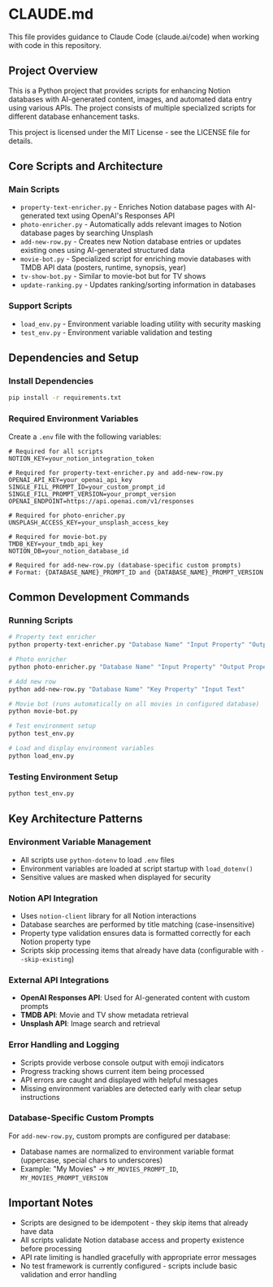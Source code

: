 # CLAUDE.md

This file provides guidance to Claude Code (claude.ai/code) when working with code in this repository.

## Project Overview

This is a Python project that provides scripts for enhancing Notion databases with AI-generated content, images, and automated data entry using various APIs. The project consists of multiple specialized scripts for different database enhancement tasks.

This project is licensed under the MIT License - see the LICENSE file for details.

## Core Scripts and Architecture

### Main Scripts
- `property-text-enricher.py` - Enriches Notion database pages with AI-generated text using OpenAI's Responses API
- `photo-enricher.py` - Automatically adds relevant images to Notion database pages by searching Unsplash
- `add-new-row.py` - Creates new Notion database entries or updates existing ones using AI-generated structured data
- `movie-bot.py` - Specialized script for enriching movie databases with TMDB API data (posters, runtime, synopsis, year)
- `tv-show-bot.py` - Similar to movie-bot but for TV shows
- `update-ranking.py` - Updates ranking/sorting information in databases

### Support Scripts
- `load_env.py` - Environment variable loading utility with security masking
- `test_env.py` - Environment variable validation and testing

## Dependencies and Setup

### Install Dependencies
```bash
pip install -r requirements.txt
```

### Required Environment Variables
Create a `.env` file with the following variables:

```env
# Required for all scripts
NOTION_KEY=your_notion_integration_token

# Required for property-text-enricher.py and add-new-row.py
OPENAI_API_KEY=your_openai_api_key
SINGLE_FILL_PROMPT_ID=your_custom_prompt_id
SINGLE_FILL_PROMPT_VERSION=your_prompt_version
OPENAI_ENDPOINT=https://api.openai.com/v1/responses

# Required for photo-enricher.py
UNSPLASH_ACCESS_KEY=your_unsplash_access_key

# Required for movie-bot.py
TMDB_KEY=your_tmdb_api_key
NOTION_DB=your_notion_database_id

# Required for add-new-row.py (database-specific custom prompts)
# Format: {DATABASE_NAME}_PROMPT_ID and {DATABASE_NAME}_PROMPT_VERSION
```

## Common Development Commands

### Running Scripts
```bash
# Property text enricher
python property-text-enricher.py "Database Name" "Input Property" "Output Property" "Prompt Text"

# Photo enricher
python photo-enricher.py "Database Name" "Input Property" "Output Property"

# Add new row
python add-new-row.py "Database Name" "Key Property" "Input Text"

# Movie bot (runs automatically on all movies in configured database)
python movie-bot.py

# Test environment setup
python test_env.py

# Load and display environment variables
python load_env.py
```

### Testing Environment Setup
```bash
python test_env.py
```

## Key Architecture Patterns

### Environment Variable Management
- All scripts use `python-dotenv` to load `.env` files
- Environment variables are loaded at script startup with `load_dotenv()`
- Sensitive values are masked when displayed for security

### Notion API Integration
- Uses `notion-client` library for all Notion interactions
- Database searches are performed by title matching (case-insensitive)
- Property type validation ensures data is formatted correctly for each Notion property type
- Scripts skip processing items that already have data (configurable with `--skip-existing`)

### External API Integrations
- **OpenAI Responses API**: Used for AI-generated content with custom prompts
- **TMDB API**: Movie and TV show metadata retrieval
- **Unsplash API**: Image search and retrieval

### Error Handling and Logging
- Scripts provide verbose console output with emoji indicators
- Progress tracking shows current item being processed
- API errors are caught and displayed with helpful messages
- Missing environment variables are detected early with clear setup instructions

### Database-Specific Custom Prompts
For `add-new-row.py`, custom prompts are configured per database:
- Database names are normalized to environment variable format (uppercase, special chars to underscores)
- Example: "My Movies" → `MY_MOVIES_PROMPT_ID`, `MY_MOVIES_PROMPT_VERSION`

## Important Notes

- Scripts are designed to be idempotent - they skip items that already have data
- All scripts validate Notion database access and property existence before processing
- API rate limiting is handled gracefully with appropriate error messages
- No test framework is currently configured - scripts include basic validation and error handling